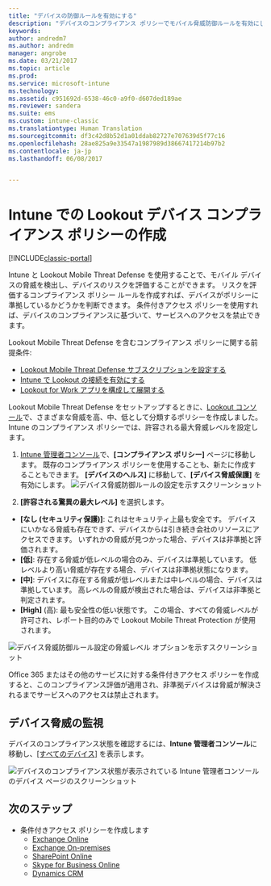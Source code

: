 ```yaml
---
title: "デバイスの防御ルールを有効にする"
description: "デバイスのコンプライアンス ポリシーでモバイル脅威防御ルールを有効にします。"
keywords: 
author: andredm7
ms.author: andredm
manager: angrobe
ms.date: 03/21/2017
ms.topic: article
ms.prod: 
ms.service: microsoft-intune
ms.technology: 
ms.assetid: c951692d-6538-46c0-a9f0-d607ded189ae
ms.reviewer: sandera
ms.suite: ems
ms.custom: intune-classic
ms.translationtype: Human Translation
ms.sourcegitcommit: df3c42d8b52d1a01ddab82727e707639d5f77c16
ms.openlocfilehash: 28ae825a9e33547a1987989d38667417214b97b2
ms.contentlocale: ja-jp
ms.lasthandoff: 06/08/2017


---
```


# <a name="create-lookout-device-compliance-policy-in-intune"></a>Intune での Lookout デバイス コンプライアンス ポリシーの作成

[!INCLUDE[classic-portal](../includes/classic-portal.md)]

Intune と Lookout Mobile Threat Defense を使用することで、モバイル デバイスの脅威を検出し、デバイスのリスクを評価することができます。 リスクを評価するコンプライアンス ポリシー ルールを作成すれば、デバイスがポリシーに準拠しているかどうかを判断できます。 条件付きアクセス ポリシーを使用すれば、デバイスのコンプライアンスに基づいて、サービスへのアクセスを禁止できます。

Lookout Mobile Threat Defense を含むコンプライアンス ポリシーに関する前提条件:

- [Lookout Mobile Threat Defense サブスクリプションを設定する](setup-your-lookout-mtd-subscription.md)
- [Intune で Lookout の接続を有効にする](enable-lookout-mtd-connection.md)
- [Lookout for Work アプリを構成して展開する](configure-deploy-lookout-for-work-app.md)

Lookout Mobile Threat Defense をセットアップするときに、[Lookout コンソール](https://aad.lookout.com)で、さまざまな脅威を高、中、低として分類するポリシーを作成しました。 Intune のコンプライアンス ポリシーでは、許容される最大脅威レベルを設定します。

1. [Intune 管理者コンソール](https://manage.microsoft.com)で、**[コンプライアンス ポリシー]** ページに移動します。 既存のコンプライアンス ポリシーを使用することも、新たに作成することもできます。 **[デバイスのヘルス]** に移動して、**[デバイス脅威保護]** を有効にします。
  ![デバイス脅威防御ルールの設定を示すスクリーンショット ](../media/mtp/mtp-compliance-policy-rule.png)

2. **[許容される驚異の最大レベル]** を選択します。
  * **[なし (セキュリティ保護)]**: これはセキュリティ上最も安全です。  デバイスにいかなる脅威も存在できず、デバイスからは引き続き会社のリソースにアクセスできます。  いずれかの脅威が見つかった場合、デバイスは非準拠と評価されます。  
  * **[低]**: 存在する脅威が低レベルの場合のみ、デバイスは準拠しています。 低レベルより高い脅威が存在する場合、デバイスは非準拠状態になります。
  * **[中]**: デバイスに存在する脅威が低レベルまたは中レベルの場合、デバイスは準拠しています。 高レベルの脅威が検出された場合は、デバイスは非準拠と判定されます。
  * **[High]** (高): 最も安全性の低い状態です。 この場合、すべての脅威レベルが許可され、レポート目的のみで Lookout Mobile Threat Protection が使用されます。

![デバイス脅威防御ルール設定の脅威レベル オプションを示すスクリーンショット](../media/mtp/mtp-compliance-policy-setting.png)

Office 365 またはその他のサービスに対する条件付きアクセス ポリシーを作成すると、このコンプライアンス評価が適用され、非準拠デバイスは脅威が解決されるまでサービスへのアクセスは禁止されます。

## <a name="monitor-device-threats"></a>デバイス脅威の監視
デバイスのコンプライアンス状態を確認するには、**Intune 管理者コンソール**に移動し、[[すべてのデバイス]](https://manage.microsoft.com) を表示します。

![デバイスのコンプライアンス状態が表示されている Intune 管理者コンソールのデバイス ページのスクリーンショット](../media/mtp/mtp-device-status-intune-console.png)

## <a name="next-steps"></a>次のステップ
* 条件付きアクセス ポリシーを作成します
  * [Exchange Online](restrict-access-to-exchange-online-with-microsoft-intune.md)
  * [Exchange On-premises](restrict-access-to-exchange-onpremises-with-microsoft-intune.md)
  * [SharePoint Online](restrict-access-to-sharepoint-online-with-microsoft-intune.md)
  * [Skype for Business Online](restrict-access-to-skype-for-business-online-with-microsoft-intune.md)
  * [Dynamics CRM](restrict-access-to-dynamics-crm-online-with-microsoft-intune.md)

